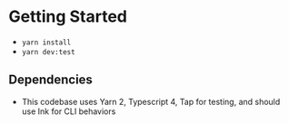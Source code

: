 # Getting Started
- `yarn install`
- `yarn dev:test`

## Dependencies
- This codebase uses Yarn 2, Typescript 4, Tap for testing, and should use Ink for CLI behaviors